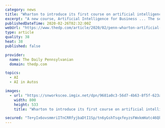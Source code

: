 ```yaml
---
category: news
title: "Wharton to introduce its first course on artificial intelligence in 2021"
excerpt: "A new course, Artificial Intelligence for Business ... The second section will go over the applications of AI in existing businesses, as well as new businesses that will be created by AI, like self-driving cars. The final section will address the effect AI will have on government regulation of business, consumers, and society."
publishedDateTime: 2020-02-26T02:32:00Z
webUrl: "https://www.thedp.com/article/2020/02/penn-wharton-artificial-intelligence-course"
type: article
quality: 38
heat: 38
published: false

provider:
  name: The Daily Pennsylvanian
  domain: thedp.com

topics:
  - AI
  - AI in Autos

images:
  - url: "https://snworksceo.imgix.net/dpn/9681a0c3-56d7-4b63-8f5f-623a3b738c12.sized-1000x1000.jpg?w=800"
    width: 800
    height: 533
    title: "Wharton to introduce its first course on artificial intelligence in 2021"

secured: "Te+yIx6ovsmmriITnCRRfyjbaDtI1Sp/tn6yGshTsqxfeyzsFWxkmHatc46QkYDZrIVJJ1TLjcCzTLvKXtUlmoj+IK0mNCDeO2od5jUtC+buCKzCXe4mLxBHskQlIvyj03yj56teJgiURyzf5hB0f2jzUcZZ7SKZ+I6Nh86OYS6S9OWZFOUzQP0wdPCjvIvSFXhD6+gfrd0XU2moPoxzCmZPH+hITvYmmZo2msb5bJCHpAalKpup6ZyvOecvih5rbmGD0p2HfAg6JugCDxQCd/PscWiF+KSHdfRWAYQQWjhrb7W8TR+OdfL6CuGV2QKB;GamdUT1LbKSIOPUdHXCiwQ=="
---
```


